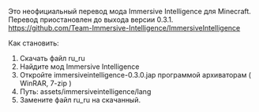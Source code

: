    Это неофициальный перевод мода Immersive Intelligence для Minecraft. 
   Перевод приостановлен до выхода версии 0.3.1.
   https://github.com/Team-Immersive-Intelligence/ImmersiveIntelligence
   
   Как становить:
   1. Скачать файл ru_ru
   2. Найдите мод Immersive Intelligence
   3. Откройте immersiveintelligence-0.3.0.jap программой архиваторам ( WinRAR, 7-zip )
   4. Путь: assets/immersiveintelligence/lang
   5. Замените файл ru_ru на скачанный.
